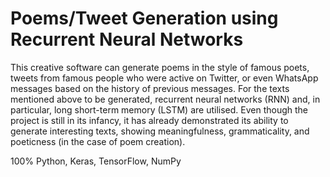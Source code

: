 # Poems/Tweet Generation using Recurrent Neural Networks


This creative software can generate poems in the style of famous poets, tweets from famous people who were active on Twitter, or even WhatsApp messages based on the history of previous messages.
For the texts mentioned above to be generated, recurrent neural networks (RNN) and, in particular, long short-term memory (LSTM) are utilised. Even though the project is still in its infancy, it has already demonstrated its ability to generate interesting texts, showing meaningfulness, grammaticality, and poeticness (in the case of poem creation).





100% Python, Keras, TensorFlow, NumPy

